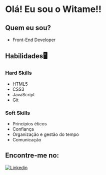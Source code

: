 # Olá! Eu sou o Witame!! 

## Quem eu sou?

- Front-End Developer

## Habilidades🖥️

### Hard Skills

- HTML5
- CSS3
- JavaScript
- Git

### Soft Skills

- Princípios éticos
- Confiança
- Organização e gestão do tempo
- Comunicação


## Encontre-me no:

[![Linkedin](https://img.shields.io/badge/LinkedIn-0077B5?style=for-the-badge&logo=linkedin&logoColor=white)](https://www.linkedin.com/in/witameoliveira/)
